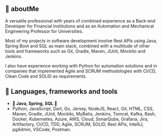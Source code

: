 ## 👋 aboutMe
A versatile professional with years of combined experience as a Back-end Developer for Financial Institutions and as an Automation and Mechanical Engineering Professor for Universities.

Most of my projects in software development involve Rest APIs using Java, Spring Boot and SQL as main stack, combined with a multitude of other tools and frameworks such as Git, Gradle, Maven, JUnit, Mockito and Jenkins.

I also have experience working with Python for automation solutions and in companies that implemented Agile and SCRUM methodologies with CI/CD, Clean Code and SOLID as requirements.

## 🧰 Languages, frameworks and tools
- **👑 Java, Spring, SQL 👑**
- Python, JavaScript, Dart, Go, Jersey, NodeJS, React, Git, HTML, CSS, Maven, Gradle, JUnit, Mockito, MyBatis, Jenkins, Tomcat, Kafka, Bash, Docker, Kubernetes, Azure, AWS, Cloud, SonarQube, Grafana, Jira, Artifactory, CI/CD, TDD, Agile, SCRUM, SOLID, Rest APIs, IntelliJ, pgAdmin, VSCode, Postman.

